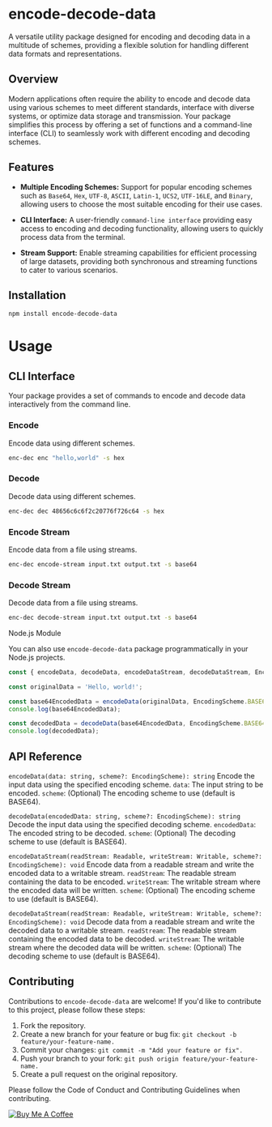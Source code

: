 # encode-decode-data

A versatile utility package designed for encoding and decoding data in a multitude of schemes, providing a flexible solution for handling different data formats and representations.

## Overview

Modern applications often require the ability to encode and decode data using various schemes to meet different standards, interface with diverse systems, or optimize data storage and transmission. Your package simplifies this process by offering a set of functions and a command-line interface (CLI) to seamlessly work with different encoding and decoding schemes.

## Features

- **Multiple Encoding Schemes:** Support for popular encoding schemes such as `Base64`, `Hex`, `UTF-8`, `ASCII`, `Latin-1`, `UCS2`, `UTF-16LE`, and `Binary`, allowing users to choose the most suitable encoding for their use cases.

- **CLI Interface:** A user-friendly `command-line interface` providing easy access to encoding and decoding functionality, allowing users to quickly process data from the terminal.

- **Stream Support:** Enable streaming capabilities for efficient processing of large datasets, providing both synchronous and streaming functions to cater to various scenarios.

## Installation

```bash
npm install encode-decode-data
```

# Usage
## CLI Interface

Your package provides a set of commands to encode and decode data interactively from the command line.

### Encode
Encode data using different schemes.
```bash
enc-dec enc "hello,world" -s hex
```

### Decode
Decode data using different schemes.
```bash
enc-dec dec 48656c6c6f2c20776f726c64 -s hex
```

### Encode Stream
Encode data from a file using streams.
```bash
enc-dec encode-stream input.txt output.txt -s base64
```

### Decode Stream
Decode data from a file using streams.
```bash
enc-dec decode-stream input.txt output.txt -s base64
```

Node.js Module

You can also use `encode-decode-data` package programmatically in your Node.js projects.
```javascript
const { encodeData, decodeData, encodeDataStream, decodeDataStream, EncodingScheme } = require('your-package-name');

const originalData = 'Hello, world!';

const base64EncodedData = encodeData(originalData, EncodingScheme.BASE64);
console.log(base64EncodedData);

const decodedData = decodeData(base64EncodedData, EncodingScheme.BASE64);
console.log(decodedData);
```

## API Reference
`encodeData(data: string, scheme?: EncodingScheme): string`
Encode the input data using the specified encoding scheme.
`data`: The input string to be encoded.
`scheme`: (Optional) The encoding scheme to use (default is BASE64).

`decodeData(encodedData: string, scheme?: EncodingScheme): string`
Decode the input data using the specified decoding scheme.
`encodedData`: The encoded string to be decoded.
`scheme`: (Optional) The decoding scheme to use (default is BASE64).

`encodeDataStream(readStream: Readable, writeStream: Writable, scheme?: EncodingScheme): void`
Encode data from a readable stream and write the encoded data to a writable stream.
`readStream`: The readable stream containing the data to be encoded.
`writeStream`: The writable stream where the encoded data will be written.
`scheme`: (Optional) The encoding scheme to use (default is BASE64).

`decodeDataStream(readStream: Readable, writeStream: Writable, scheme?: EncodingScheme): void`
Decode data from a readable stream and write the decoded data to a writable stream.
`readStream`: The readable stream containing the encoded data to be decoded.
`writeStream`: The writable stream where the decoded data will be written.
`scheme`: (Optional) The decoding scheme to use (default is BASE64).

## Contributing
Contributions to `encode-decode-data` are welcome! If you'd like to contribute to this project, please follow these steps:
1. Fork the repository.
2. Create a new branch for your feature or bug fix: `git checkout -b feature/your-feature-name.`
3. Commit your changes: `git commit -m "Add your feature or fix".`
4. Push your branch to your fork: `git push origin feature/your-feature-name.`
5. Create a pull request on the original repository.

Please follow the Code of Conduct and Contributing Guidelines when contributing.

[![Buy Me A Coffee](https://cdn.buymeacoffee.com/buttons/v2/default-yellow.png)](https://www.buymeacoffee.com/ishangawali02)